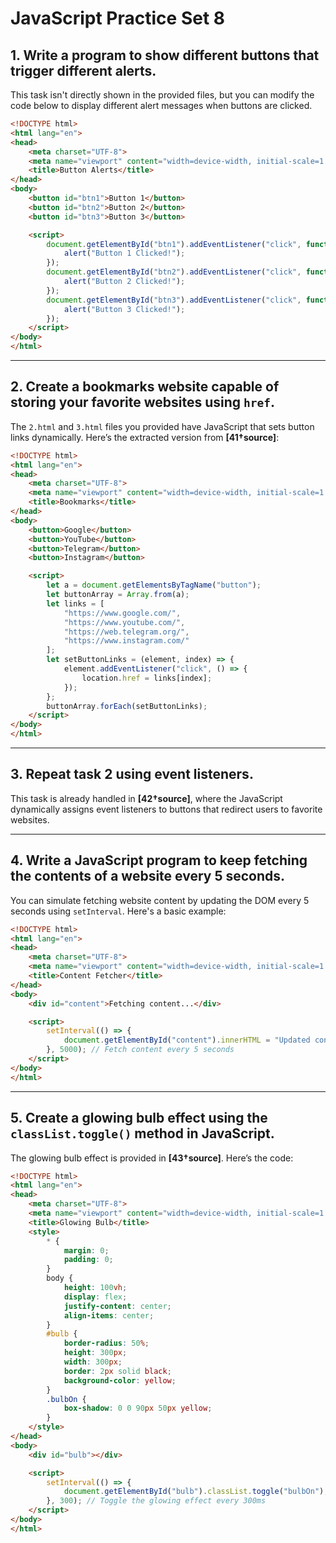 # JavaScript Practice Set 8

## 1. Write a program to show different buttons that trigger different alerts.
This task isn't directly shown in the provided files, but you can modify the code below to display different alert messages when buttons are clicked.

```html
<!DOCTYPE html>
<html lang="en">
<head>
    <meta charset="UTF-8">
    <meta name="viewport" content="width=device-width, initial-scale=1.0">
    <title>Button Alerts</title>
</head>
<body>
    <button id="btn1">Button 1</button>
    <button id="btn2">Button 2</button>
    <button id="btn3">Button 3</button>

    <script>
        document.getElementById("btn1").addEventListener("click", function() {
            alert("Button 1 Clicked!");
        });
        document.getElementById("btn2").addEventListener("click", function() {
            alert("Button 2 Clicked!");
        });
        document.getElementById("btn3").addEventListener("click", function() {
            alert("Button 3 Clicked!");
        });
    </script>
</body>
</html>
```

---

## 2. Create a bookmarks website capable of storing your favorite websites using `href`.

The `2.html` and `3.html` files you provided have JavaScript that sets button links dynamically. Here’s the extracted version from **[41†source]**:

```html
<!DOCTYPE html>
<html lang="en">
<head>
    <meta charset="UTF-8">
    <meta name="viewport" content="width=device-width, initial-scale=1.0">
    <title>Bookmarks</title>
</head>
<body>
    <button>Google</button>
    <button>YouTube</button>
    <button>Telegram</button>
    <button>Instagram</button>

    <script>
        let a = document.getElementsByTagName("button");
        let buttonArray = Array.from(a);
        let links = [
            "https://www.google.com/",
            "https://www.youtube.com/",
            "https://web.telegram.org/",
            "https://www.instagram.com/"
        ];
        let setButtonLinks = (element, index) => {
            element.addEventListener("click", () => {
                location.href = links[index];
            });
        };
        buttonArray.forEach(setButtonLinks);
    </script>
</body>
</html>
```

---

## 3. Repeat task 2 using event listeners.

This task is already handled in **[42†source]**, where the JavaScript dynamically assigns event listeners to buttons that redirect users to favorite websites.

---

## 4. Write a JavaScript program to keep fetching the contents of a website every 5 seconds.

You can simulate fetching website content by updating the DOM every 5 seconds using `setInterval`. Here's a basic example:

```html
<!DOCTYPE html>
<html lang="en">
<head>
    <meta charset="UTF-8">
    <meta name="viewport" content="width=device-width, initial-scale=1.0">
    <title>Content Fetcher</title>
</head>
<body>
    <div id="content">Fetching content...</div>

    <script>
        setInterval(() => {
            document.getElementById("content").innerHTML = "Updated content at " + new Date().toLocaleTimeString();
        }, 5000); // Fetch content every 5 seconds
    </script>
</body>
</html>
```

---

## 5. Create a glowing bulb effect using the `classList.toggle()` method in JavaScript.

The glowing bulb effect is provided in **[43†source]**. Here’s the code:

```html
<!DOCTYPE html>
<html lang="en">
<head>
    <meta charset="UTF-8">
    <meta name="viewport" content="width=device-width, initial-scale=1.0">
    <title>Glowing Bulb</title>
    <style>
        * {
            margin: 0;
            padding: 0;
        }
        body {
            height: 100vh;
            display: flex;
            justify-content: center;
            align-items: center;
        }
        #bulb {
            border-radius: 50%;
            height: 300px;
            width: 300px;
            border: 2px solid black;
            background-color: yellow;
        }
        .bulbOn {
            box-shadow: 0 0 90px 50px yellow;
        }
    </style>
</head>
<body>
    <div id="bulb"></div>

    <script>
        setInterval(() => {
            document.getElementById("bulb").classList.toggle("bulbOn");
        }, 300); // Toggle the glowing effect every 300ms
    </script>
</body>
</html>
```